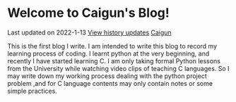 # Welcome to Caigun's Blog!
Last updated on 2022-1-13 [View history updates](/menu.md)
[Caigun](/my_page.md)

This is the first blog I write. I am intended to write this blog to record my learning process of coding. I learnt python at the very beginning, and recently I have started learning C. I am only taking formal Python lessons from the University while watching video clips of teaching C languages. So I may write down my working process dealing with the python project problem ,and for C language contents may only contain notes or some simple practices.
